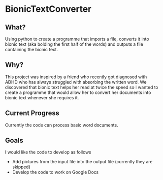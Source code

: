 # BionicTextConverter
## What?
Using python to create a programme that imports a file, converts it into bionic text (aka bolding the first half of the words) and outputs a file containing the bionic text.

## Why?
This project was inspired by a friend who recently got diagnosed with ADHD who has always struggled with absorbing the written word. We discovered that bionic text helps her read at twice the speed so I wanted to create a programme that would allow her to convert her documents into bionic text whenever she requires it.

## Current Progress
Currently the code can process basic word documents.

## Goals
I would like the code to develop as follows
* Add pictures from the input file into the output file (currently they are skipped)
* Develop the code to work on Google Docs
